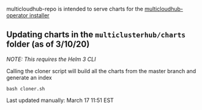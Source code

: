multicloudhub-repo is intended to serve charts for the [multicloudhub-operator installer](https://github.com/open-cluster-management/multicloudhub-operator)

## Updating charts in the `multiclusterhub/charts` folder (as of 3/10/20)

*NOTE: This requires the Helm 3 CLI*

Calling the cloner script will build all the charts from the master branch and generate an index
```console
bash cloner.sh
```

Last updated manually: March 17 11:51 EST
